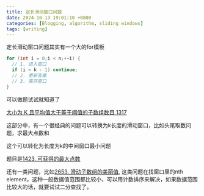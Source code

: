 ```yaml
---
title: 定长滑动窗口问题
date: 2024-10-13 19:01:10 +0800
categories: [Blogging, algorithm, sliding windows]
tags: [writing]
---
```


定长滑动窗口问题其实有一个大的for模板

```cpp
for (int i = 0;i < n;++i) {
  // 1. 进入窗口
  if (i < k - 1) continue;
  // 2. 更新答案
  // 3. 离开窗口
}
```

可以做题试试就知道了

[大小为 K 且平均值大于等于阈值的子数组数目 1317](https://leetcode.cn/problems/number-of-sub-arrays-of-size-k-and-average-greater-than-or-equal-to-threshold/description/)

这部分中，有一个很经典的问题可以转换为k长度的滑动窗口，比如头尾取数问题，求最大点数和

这个可以转化为长度为k的中间窗口最小问题

题目是[1423. 可获得的最大点数](https://leetcode.cn/problems/maximum-points-you-can-obtain-from-cards/description/)

还有一类问题，比如[2653. 滑动子数组的美丽值](https://leetcode.cn/problems/sliding-subarray-beauty/description/), 这类问题在找窗口里的nth element，这种一般数据值范围都比较小，可以用计数排序来解决，如果数据范围比较大的话，就要试试二分查找了。
